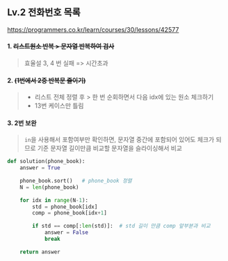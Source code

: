 ## Lv.2 전화번호 목록

https://programmers.co.kr/learn/courses/30/lessons/42577

#### 1. ~~리스트원소 반복 > 문자열 반복하여 검사~~

> 효율설 3, 4 번 실패 => 시간초과

#### 2. ~~(1번에서 2중 반복문 줄이기)~~

> - 리스트 전체 정렬 후 > 한 번 순회하면서 다음 idx에 있는 원소 체크하기
> - 13번 케이스만 틀림

#### 3. 2번 보완

> `in`을 사용해서 포함여부만 확인하면, 문자열 중간에 포함되어 있어도 체크가 되므로 기준 문자열 길이만큼 비교할 문자열을 슬라이싱해서 비교

```python
def solution(phone_book):
    answer = True
    
    phone_book.sort()   # phone_book 정렬
    N = len(phone_book)
    
    for idx in range(N-1):
        std = phone_book[idx]
        comp = phone_book[idx+1]
        
        if std == comp[:len(std)]:  # std 길이 만큼 comp 앞부분과 비교
            answer = False
            break
    
    return answer
```
